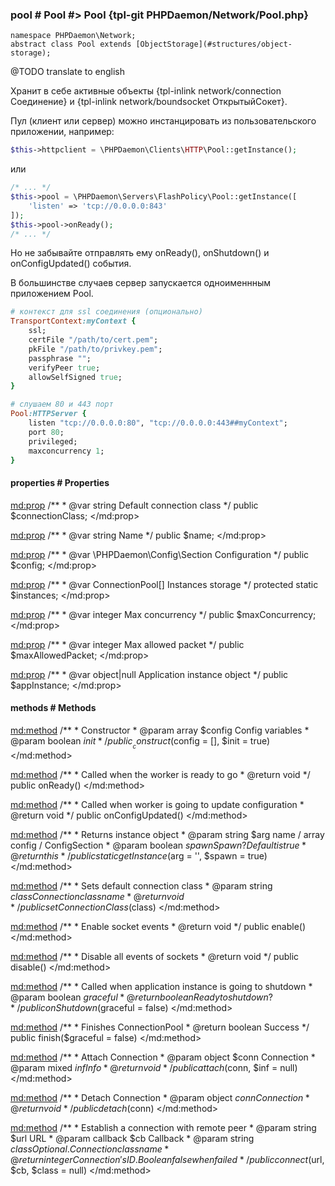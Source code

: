 ### pool # Pool #> Pool {tpl-git PHPDaemon/Network/Pool.php}

```php:p
namespace PHPDaemon\Network;
abstract class Pool extends [ObjectStorage](#structures/object-storage);
```

@TODO translate to english

Хранит в себе активные объекты {tpl-inlink network/connection Соединение} и {tpl-inlink network/boundsocket ОткрытыйСокет}.

Пул (клиент или сервер) можно инстанцировать из пользовательского приложении, например:

```php
$this->httpclient = \PHPDaemon\Clients\HTTP\Pool::getInstance();
```

или

```php
/* ... */
$this->pool = \PHPDaemon\Servers\FlashPolicy\Pool::getInstance([
    'listen' => 'tcp://0.0.0.0:843'
]);
$this->pool->onReady();
/* ... */
```

Но не забывайте отправлять ему onReady(), onShutdown() и onConfigUpdated() события.

В большинстве случаев сервер запускается одноименнным приложением Pool.

```ruby
# контекст для ssl соединения (опционально)
TransportContext:myContext {
    ssl;
    certFile "/path/to/cert.pem";
    pkFile "/path/to/privkey.pem";
    passphrase "";
    verifyPeer true;
    allowSelfSigned true;
}

# слушаем 80 и 443 порт
Pool:HTTPServer {
    listen "tcp://0.0.0.0:80", "tcp://0.0.0.0:443##myContext";
    port 80;
    privileged;
    maxconcurrency 1;
}
```

<!-- include-namespace path="\PHPDaemon\Network\Pool" commit="" level="" access="" -->
#### properties # Properties

<md:prop>
/**
	 * @var string Default connection class
	 */
public $connectionClass;
</md:prop>

<md:prop>
/**
	 * @var string Name
	 */
public $name;
</md:prop>

<md:prop>
/**
	 * @var \PHPDaemon\Config\Section Configuration
	 */
public $config;
</md:prop>

<md:prop>
/**
	 * @var ConnectionPool[] Instances storage
	 */
protected static $instances;
</md:prop>

<md:prop>
/**
	 * @var integer Max concurrency
	 */
public $maxConcurrency;
</md:prop>

<md:prop>
/**
	 * @var integer Max allowed packet
	 */
public $maxAllowedPacket;
</md:prop>

<md:prop>
/**
	 * @var object|null Application instance object
	 */
public $appInstance;
</md:prop>

#### methods # Methods

<md:method>
/**
	 * Constructor
	 * @param array   $config Config variables
	 * @param boolean $init
	 */
public __construct($config = [], $init = true)
</md:method>

<md:method>
/**
	 * Called when the worker is ready to go
	 * @return void
	 */
public onReady()
</md:method>

<md:method>
/**
	 * Called when worker is going to update configuration
	 * @return void
	 */
public onConfigUpdated()
</md:method>

<md:method>
/**
	 * Returns instance object
	 * @param  string  $arg   name / array config / ConfigSection
	 * @param  boolean $spawn Spawn? Default is true
	 * @return this
	 */
public static getInstance($arg = '', $spawn = true)
</md:method>

<md:method>
/**
	 * Sets default connection class
	 * @param  string $class Connection class name
	 * @return void
	 */
public setConnectionClass($class)
</md:method>

<md:method>
/**
	 * Enable socket events
	 * @return void
	 */
public enable()
</md:method>

<md:method>
/**
	 * Disable all events of sockets
	 * @return void
	 */
public disable()
</md:method>

<md:method>
/**
	 * Called when application instance is going to shutdown
	 * @param  boolean $graceful
	 * @return boolean Ready to shutdown?
	 */
public onShutdown($graceful = false)
</md:method>

<md:method>
/**
	 * Finishes ConnectionPool
	 * @return boolean Success
	 */
public finish($graceful = false)
</md:method>

<md:method>
/**
	 * Attach Connection
	 * @param  object $conn Connection
	 * @param  mixed  $inf  Info
	 * @return void
	 */
public attach($conn, $inf = null)
</md:method>

<md:method>
/**
	 * Detach Connection
	 * @param  object $conn Connection
	 * @return void
	 */
public detach($conn)
</md:method>

<md:method>
/**
	 * Establish a connection with remote peer
	 * @param  string   $url   URL
	 * @param  callback $cb    Callback
	 * @param  string   $class Optional. Connection class name
	 * @return integer         Connection's ID. Boolean false when failed
	 */
public connect($url, $cb, $class = null)
</md:method>


<!--/ include-namespace -->
